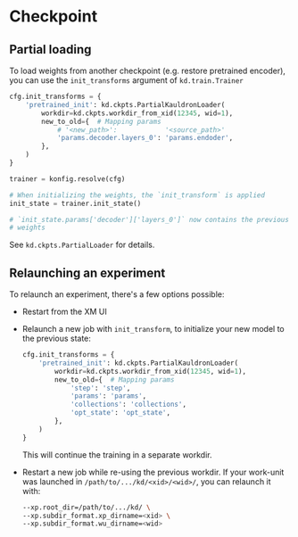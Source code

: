 # Checkpoint

## Partial loading

To load weights from another checkpoint (e.g. restore pretrained encoder), you
can use the `init_transforms` argument of `kd.train.Trainer`

```python
cfg.init_transforms = {
    'pretrained_init': kd.ckpts.PartialKauldronLoader(
        workdir=kd.ckpts.workdir_from_xid(12345, wid=1),
        new_to_old={  # Mapping params
            # '<new_path>':            '<source_path>'
            'params.decoder.layers_0': 'params.endoder',
        },
    )
}

trainer = konfig.resolve(cfg)

# When initializing the weights, the `init_transform` is applied
init_state = trainer.init_state()

# `init_state.params['decoder']['layers_0']` now contains the previous encoder
# weights
```

See `kd.ckpts.PartialLoader` for details.

## Relaunching an experiment

To relaunch an experiment, there's a few options possible:

*   Restart from the XM UI
*   Relaunch a new job with `init_transform`, to initialize your new model to
    the previous state:

    ```python
    cfg.init_transforms = {
        'pretrained_init': kd.ckpts.PartialKauldronLoader(
            workdir=kd.ckpts.workdir_from_xid(12345, wid=1),
            new_to_old={  # Mapping params
                'step': 'step',
                'params': 'params',
                'collections': 'collections',
                'opt_state': 'opt_state',
            },
        )
    }
    ```

    This will continue the training in a separate workdir.

*   Restart a new job while re-using the previous workdir. If your work-unit was
    launched in `/path/to/.../kd/<xid>/<wid>/`, you can relaunch it with:

    ```sh
    --xp.root_dir=/path/to/.../kd/ \
    --xp.subdir_format.xp_dirname=<xid> \
    --xp.subdir_format.wu_dirname=<wid>
    ```
